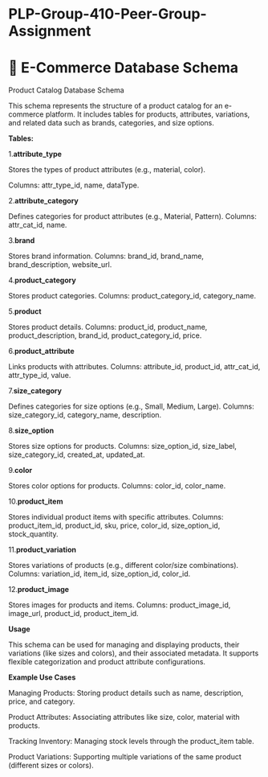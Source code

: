 # PLP-Group-410-Peer-Group-Assignment
# 🛒 E-Commerce Database Schema

Product Catalog Database Schema

This schema represents the structure of a product catalog for an e-commerce platform. It includes tables for products, attributes, variations, and related data such as brands, categories, and size options.

**Tables:**

1.**attribute_type**

Stores the types of product attributes (e.g., material, color).

Columns: attr_type_id, name, dataType.

2.**attribute_category**

Defines categories for product attributes (e.g., Material, Pattern).
Columns: attr_cat_id, name.

3.**brand**

Stores brand information.
Columns: brand_id, brand_name, brand_description, website_url.

4.**product_category**

Stores product categories.
Columns: product_category_id, category_name.

5.**product**

Stores product details.
Columns: product_id, product_name, product_description, brand_id, product_category_id, price.

6.**product_attribute**

Links products with attributes.
Columns: attribute_id, product_id, attr_cat_id, attr_type_id, value.

7.**size_category**

Defines categories for size options (e.g., Small, Medium, Large).
Columns: size_category_id, category_name, description.

8.**size_option**

Stores size options for products.
Columns: size_option_id, size_label, size_category_id, created_at, updated_at.

9.**color**

Stores color options for products.
Columns: color_id, color_name.

10.**product_item**

Stores individual product items with specific attributes.
Columns: product_item_id, product_id, sku, price, color_id, size_option_id, stock_quantity.

11.**product_variation**

Stores variations of products (e.g., different color/size combinations).
Columns: variation_id, item_id, size_option_id, color_id.

12.**product_image**

Stores images for products and items.
Columns: product_image_id, image_url, product_id, product_item_id.

**Usage**

This schema can be used for managing and displaying products, their variations (like sizes and colors), and their associated metadata. It supports flexible categorization and product attribute configurations.

**Example Use Cases**

Managing Products: Storing product details such as name, description, price, and category.

Product Attributes: Associating attributes like size, color, material with products.

Tracking Inventory: Managing stock levels through the product_item table.

Product Variations: Supporting multiple variations of the same product (different sizes or colors).
